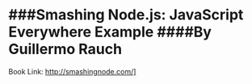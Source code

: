 ###Smashing Node.js: JavaScript Everywhere Example
####By Guillermo Rauch
=====
Book Link: http://smashingnode.com/]

